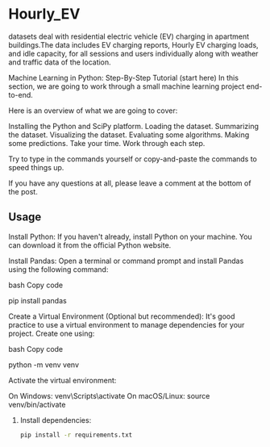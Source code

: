# Hourly_EV
datasets deal with residential electric vehicle (EV) charging in apartment buildings.The data includes EV charging reports, Hourly EV charging loads, and idle capacity, for all sessions and users individually along with weather and traffic data of the location.


Machine Learning in Python: Step-By-Step Tutorial
(start here)
In this section, we are going to work through a small machine learning project end-to-end.

Here is an overview of what we are going to cover:

Installing the Python and SciPy platform.
Loading the dataset.
Summarizing the dataset.
Visualizing the dataset.
Evaluating some algorithms.
Making some predictions.
Take your time. Work through each step.

Try to type in the commands yourself or copy-and-paste the commands to speed things up.

If you have any questions at all, please leave a comment at the bottom of the post.

## Usage
Install Python:
If you haven't already, install Python on your machine. You can download it from the official Python website.

Install Pandas:
Open a terminal or command prompt and install Pandas using the following command:

bash
Copy code

pip install pandas

Create a Virtual Environment (Optional but recommended):
It's good practice to use a virtual environment to manage dependencies for your project. Create one using:

bash
Copy code

python -m venv venv

Activate the virtual environment:

On Windows: venv\Scripts\activate
On macOS/Linux: source venv/bin/activate

1. Install dependencies:
   ```bash
   pip install -r requirements.txt

